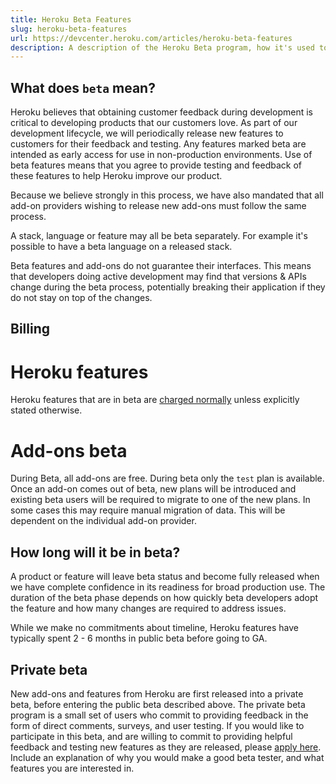 ```yaml
---
title: Heroku Beta Features
slug: heroku-beta-features
url: https://devcenter.heroku.com/articles/heroku-beta-features
description: A description of the Heroku Beta program, how it's used to obtain customer feedback, and its impact on billing and the add-on program.
---
```


What does `beta` mean?
---------------------

Heroku believes that obtaining customer feedback during development is critical to developing products that our customers love. As part of our development lifecycle, we will periodically release new features to customers for their feedback and testing. Any features marked beta are intended as early access for use in non-production environments. Use of beta features means that you agree to provide testing and feedback of these features to help Heroku improve our product.

Because we believe strongly in this process, we have also mandated that all add-on providers wishing to release new add-ons must follow the same process.

<div class="callout" markdown="1">A stack, language or feature may all be beta separately. For example it's possible to have a beta language on a released stack.</div>

Beta features and add-ons do not guarantee their interfaces. This means that developers doing active development may find that versions & APIs change during the beta process, potentially breaking their application if they do not stay on top of the changes.

Billing
--------------

Heroku features
===========

Heroku features that are in beta are [charged normally](usage-and-billing) unless explicitly stated otherwise.

Add-ons beta
===========

During Beta, all add-ons are free. During beta only the `test` plan is available. Once an add-on comes out of beta, new plans will be introduced and existing beta users will be required to migrate to one of the new plans. In some cases this may require manual migration of data. This will be dependent on the individual add-on provider.

How long will it be in beta?
------------------------------------------------------

A product or feature will leave beta status and become fully released when we have complete confidence in its readiness for broad production use. The duration of the beta phase depends on how quickly beta developers adopt the feature and how many changes are required to address issues.

While we make no commitments about timeline, Heroku features have typically spent 2 - 6 months in public beta before going to GA.

Private beta
----------

New add-ons and features from Heroku are first released into a private beta, before entering the public beta described above.  The private beta program is a small set of users who commit to providing feedback in the form of direct comments, surveys, and user testing.  If you would like to participate in this beta, and are willing to commit to providing helpful feedback and testing new features as they are released, please [apply here](http://beta.heroku.com). Include an explanation of why you would make a good beta tester, and what features you are interested in.